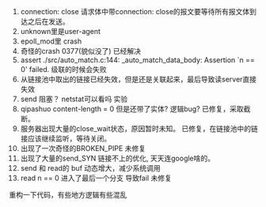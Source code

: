 1. connection: close 
    请求体中带connection: close的报文要等待所有报文体到达之后在发送。
2. unknown里是user-agent
3. epoll_mod里 crash
4. 奇怪的crash 0377(貌似没了)                                                                                          已经解决
5. assert ./src/auto_match.c:144: _auto_match_data_body: Assertion `n == 0' failed.                                  级联的时候会失败
6. 从链接池中取出的链接已经失效，但是还是关联起来，最后导致读server直接失效
7. send 阻塞？ netstat可以看吗 实验                                                                                     
8. qipashuo content-length = 0 但是还带了实体? 逻辑bug?                                                                 已修复，采取截断。
9. 服务器出现大量的close_wait状态，原因暂时未知。                                                                          已修复，在链接池中的链接应该继续监听，等待关闭。
10. 出现了一次奇怪的BROKEN_PIPE                                                                                         未修复
11. 出现了大量的send_SYN                                                                                                链接不上的优化, 天天连google啥的。
12. send 和 read的 buf                                                    动态增大，减少系统调用
13. read n == 0 进入了最后一个分支 导致fail                                                                              未修复



重构一下代码，有些地方逻辑有些混乱